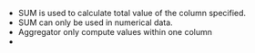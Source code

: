 - SUM is used to calculate total value of the column specified.
- SUM can only be used in numerical data.
- Aggregator only compute values within one column
- 